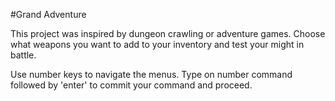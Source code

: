 #Grand Adventure

This project was inspired by dungeon crawling or adventure games. Choose what weapons you want to add to your inventory and test your might in battle.

Use number keys to navigate the menus. Type on number command followed by 'enter' to commit your command and proceed.
